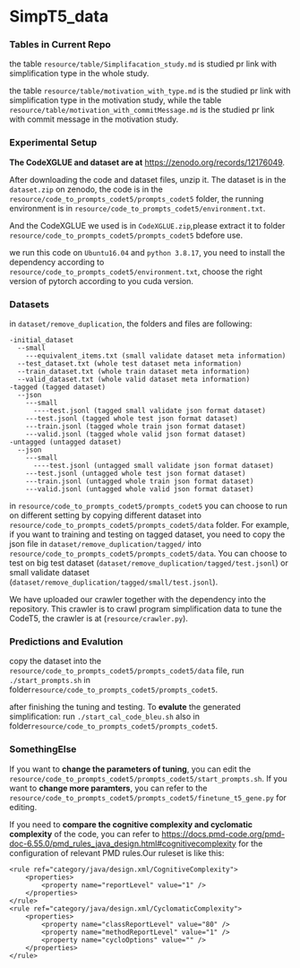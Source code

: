 # SimpT5_data

### Tables in Current Repo
the table ``resource/table/Simplifacation_study.md`` is studied pr link with simplification type in the whole study.

the table ``resource/table/motivation_with_type.md`` is the studied pr link with simplification type in the motivation study, while
the table ``resource/table/motivation_with_commitMessage.md`` is the studied pr link with commit message in the motivation study.





### Experimental Setup
**The CodeXGLUE and dataset are at** <https://zenodo.org/records/12176049>.

After downloading the code and dataset files, unzip it. The dataset is in the ``dataset.zip`` on zenodo,
the code is in the ``resource/code_to_prompts_codet5/prompts_codet5`` folder, the running environment is in ``resource/code_to_prompts_codet5/environment.txt``.

And the CodeXGLUE we used is in ``CodeXGLUE.zip``,please extract it to folder ``resource/code_to_prompts_codet5/prompts_codet5`` bdefore use.

we run this code on ``Ubuntu16.04`` and ``python 3.8.17``, you need to install the dependency according to ``resource/code_to_prompts_codet5/environment.txt``, 
choose the right version of pytorch according to you cuda version.

### Datasets
in ``dataset/remove_duplication``, the folders and files are following:
```
-initial_dataset
  --small
    ---equivalent_items.txt (small validate dataset meta information)
  --test_dataset.txt (whole test dataset meta information)
  --train_dataset.txt (whole train dataset meta information)
  --valid_dataset.txt (whole valid dataset meta information)
-tagged (tagged dataset)
  --json
    ---small
      ----test.jsonl (tagged small validate json format dataset)
    ---test.jsonl (tagged whole test json format dataset)
    ---train.jsonl (tagged whole train json format dataset)
    ---valid.jsonl (tagged whole valid json format dataset)
-untagged (untagged dataset)
  --json
    ---small
      ----test.jsonl (untagged small validate json format dataset)
    ---test.jsonl (untagged whole test json format dataset)
    ---train.jsonl (untagged whole train json format dataset)
    ---valid.jsonl (untagged whole valid json format dataset)
```
in ``resource/code_to_prompts_codet5/prompts_codet5``
you can choose to run on different setting by copying different dataset into ``resource/code_to_prompts_codet5/prompts_codet5/data`` folder.
For example, if you want to training and testing on tagged dataset, you need to copy the json file in ``dataset/remove_duplication/tagged/``
into ``resource/code_to_prompts_codet5/prompts_codet5/data``. You can choose to test on big test dataset (``dataset/remove_duplication/tagged/test.jsonl``) or 
small validate dataset (``dataset/remove_duplication/tagged/small/test.jsonl``).

We have uploaded our crawler together with the dependency into the repository. This crawler is to crawl program simplification data to tune the CodeT5, the crawler is at (``resource/crawler.py``).

### Predictions and Evalution
copy the dataset into the ``resource/code_to_prompts_codet5/prompts_codet5/data`` file, run ``./start_prompts.sh`` in folder``resource/code_to_prompts_codet5/prompts_codet5``.

after finishing the tuning and testing. To **evalute** the generated simplification: run ``./start_cal_code_bleu.sh`` also in folder``resource/code_to_prompts_codet5/prompts_codet5``.



### SomethingElse
If you want to **change the parameters of tuning**, you can edit the ``resource/code_to_prompts_codet5/prompts_codet5/start_prompts.sh``. 
If you want to **change more paramters**, you can refer to the ``resource/code_to_prompts_codet5/prompts_codet5/finetune_t5_gene.py`` for editing.


If you need to **compare the cognitive complexity and cyclomatic complexity** of the code, you can refer to <https://docs.pmd-code.org/pmd-doc-6.55.0/pmd_rules_java_design.html#cognitivecomplexity> for the configuration of relevant PMD rules.Our ruleset is like this:
```
<rule ref="category/java/design.xml/CognitiveComplexity">
    <properties>
        <property name="reportLevel" value="1" />
    </properties>
</rule>
<rule ref="category/java/design.xml/CyclomaticComplexity">
    <properties>
        <property name="classReportLevel" value="80" />
        <property name="methodReportLevel" value="1" />
        <property name="cycloOptions" value="" />
    </properties>
</rule>
```


